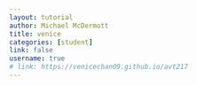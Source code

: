 ```yaml
---
layout: tutorial
author: Michael McDermott
title: venice
categories: [student]
link: false
username: true
# link: https://venicechan09.github.io/avt217
---
```

